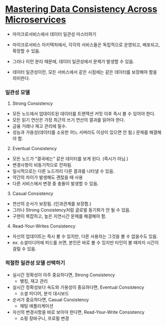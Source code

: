 # [Mastering Data Consistency Across Microservices](https://blog.bytebytego.com/p/mastering-data-consistency-across)
- 마이크로서비스에서 데이터 일관성 마스터하기

- 마이크로서비스 아키텍처에서, 각각의 서비스들은 독립적으로 운영되고, 배포되고, 확장할 수 있음.
- 그러나 이런 분리 때문에, 데이터 일관성에서 문제가 발생할 수 있음.
- 데이터 일관성이란, 모든 서비스에서 같은 시점에는 같은 데이터를 보장해야 함을 의미한다.

### 일관성 모델
1. Strong Consistency
  - 모든 노드에서 업데이트된 데이터를 트랜잭션 커밋 이후 즉시 볼 수 있어야 한다.
  - 모든 읽기 연산은 가장 최근의 쓰기 연산의 결과를 읽어야 한다.
  - 금융 거래나 재고 관리에 필수.
  - 성능과 가용성(데이터를 소유한 어느 서버라도 이상이 있으면 안 됨.) 문제를 해결해야 함.
2. Eventual Consistency
  - 모든 노드가 "결국에는" 같은 데이터를 보게 된다. (즉시가 아님.)
  - 변경사항이 비동기적으로 전파됨.
  - 일시적으로는 다른 노드끼리 다른 결과를 나타낼 수 있음.
  - 약간의 차이가 발생해도 괜찮을 때 사용
  - 다른 서비스에서 변경 중 충돌이 발생할 수 있음.
3. Casual Consistency
  - 연산의 순서가 보장됨. (인과관계를 보장함.)
  - 그러나 Strong Consistency처럼 글로벌 동기화가 안 될 수 있음.
  - 구현이 복잡하고, 높은 지연시간 문제를 해결해야 함.
4. Read-Your-Writes Consistency
  - 자신의 업데이트는 즉시 볼 수 있지만, 다른 사용자는 그것을 볼 수 없을수도 있음.
  - ex. 소셜미디어에 피드를 쓰면, 본인은 바로 볼 수 있지만 타인이 볼 때까지 시간이 걸릴 수 있음.

### 적절한 일관성 모델 선택하기
- 실시간 정확성이 아주 중요하다면, Strong Consistency
  - 뱅킹, 재고 관리
- 실시간 정확성보다 속도와 가용성이 중요하다면, Eventual Consistency
  - 소셜 미디어, 분석 대시보드
- 순서가 중요하다면, Casual Consistency
  - 채팅 애플리케이션
- 자신의 변경사항을 바로 보아야 한다면, Read-Your-Write Consistency
  - 쇼핑 장바구니, 프로필 변경